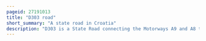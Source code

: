 ```yaml
---
pageid: 27191013
title: "D303 road"
short_summary: "A state road in Croatia"
description: "D303 is a State Road connecting the Motorways A9 and A8 to rovinj. The road is 13. 5 km long."
---
```

